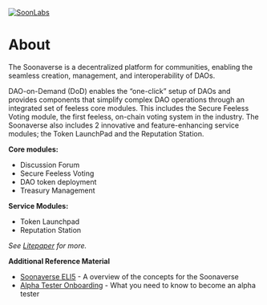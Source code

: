 [![SoonLabs](https://badgen.net/discord/online-members/eYy9Ru9qRd)](https://discord.gg/eYy9Ru9qRd)

# About
The Soonaverse is a decentralized platform for communities, enabling the seamless creation, management, and interoperability of DAOs.

DAO-on-Demand (DoD) enables the “one-click” setup of DAOs and provides components that simplify complex DAO operations through an integrated set of feeless core modules. This includes the Secure Feeless Voting module, the first feeless, on-chain voting system in the industry. The Soonaverse also includes 2 innovative and feature-enhancing service modules; the Token LaunchPad and the Reputation Station.

**Core modules:**
- Discussion Forum
- Secure Feeless Voting
- DAO token deployment
- Treasury Management

**Service Modules:**
- Token Launchpad
- Reputation Station
  
_See [Litepaper](https://discord.com/channels/892481940953915433/914746259762446336/914769791879893002) for more._


**Additional Reference Material**

- [Soonaverse ELI5](https://docs.google.com/document/d/107AWznbIIz1CwsqRO2Jwj5vmqVdj_2g-eavnmCeTvd8) - A overview of the concepts for the Soonaverse
- [Alpha Tester Onboarding](https://discord.com/channels/892481940953915433/914746259762446336/914770627158749205) - What you need to know to become an alpha tester
